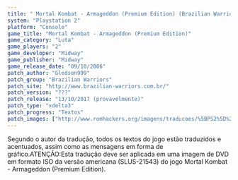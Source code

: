 ```yaml
---
title: " Mortal Kombat - Armageddon (Premium Edition) (Brazilian Warriors)"
system: "Playstation 2"
platform: "Console"
game_title: "Mortal Kombat - Armageddon (Premium Edition)"
game_category: "Luta"
game_players: "2"
game_developer: "Midway"
game_publisher: "Midway"
game_release_date: "09/10/2006"
patch_author: "Gledson999"
patch_group: "Brazilian Warriors"
patch_site: "http://www.brazilian-warriors.com.br/"
patch_version: "???"
patch_release: "13/10/2017 (provavelmente)"
patch_type: "xdelta3"
patch_progress: "Textos"
patch_images: ["http://www.romhackers.org/imagens/traducoes/%5BPS2%5D%20Mortal%20Kombat%20-%20Armageddon%20Premium%20Edition%20-%20Brazilian%20Warriors%20-%201.jpg","http://www.romhackers.org/imagens/traducoes/%5BPS2%5D%20Mortal%20Kombat%20-%20Armageddon%20Premium%20Edition%20-%20Brazilian%20Warriors%20-%202.jpg","http://www.romhackers.org/imagens/traducoes/%5BPS2%5D%20Mortal%20Kombat%20-%20Armageddon%20Premium%20Edition%20-%20Brazilian%20Warriors%20-%203.jpg"]
---
```

Segundo o autor da tradução, todos os textos do jogo estão traduzidos e acentuados, assim como as mensagens em forma de gráfico.ATENÇÃO:Esta tradução deve ser aplicada em uma imagem de DVD em formato ISO da versão americana (SLUS-21543) do jogo Mortal Kombat - Armageddon (Premium Edition).
